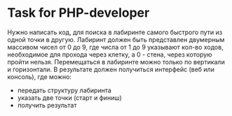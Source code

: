 # Task for PHP-developer

Нужно написать код, для поиска в лабиринте
самого быстрого пути из одной точки в другую.
Лабиринт должен быть представлен двумерным
массивом чисел от 0 до 9, где числа от 1 до 9
указывают кол-во ходов, необходимое для
прохода через клетку, а 0 - стена, через которую пройти нельзя.
Перемещаться в лабиринте можно только по
вертикали и горизонтали.
В результате должен получиться интерфейс (веб
или консоль), где можно:
- передать структуру лабиринта
- указать две точки (старт и финиш)
- получить результат